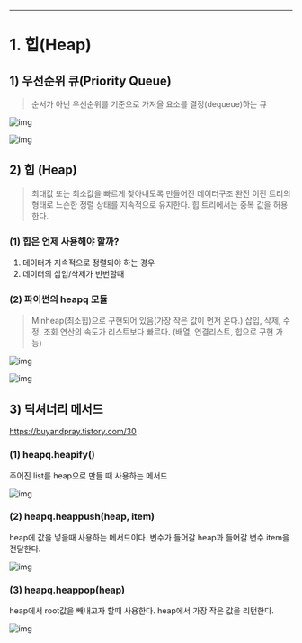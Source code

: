------

# 1. 힙(Heap)

## 1) 우선순위 큐(Priority Queue)

> 순서가 아닌 우선순위를 기준으로 가져올 요소를 결정(dequeue)하는 큐

![img](https://blog.kakaocdn.net/dn/bn4LPJ/btsbQaKNaVz/MjrqVNilB9Abx31X5cIVSk/img.png)

![img](https://blog.kakaocdn.net/dn/bb8bzG/btsbQxMynZq/bMnP4RXs1Kb8BhpaCFtp51/img.png)



## 2) 힙 (Heap)

> 최대값 또는 최소값을 빠르게 찾아내도록 만들어진 데이터구조 완전 이진 트리의 형태로 느슨한 정렬 상태를 지속적으로 유지한다. 힙 트리에서는 중복 값을 허용한다.

### (1) 힙은 언제 사용해야 할까?

1. 데이터가 지속적으로 정렬되야 하는 경우
2. 데이터의 삽입/삭제가 빈번할때



### (2) 파이썬의 heapq 모듈

> Minheap(최소힙)으로 구현되어 있음(가장 작은 값이 먼저 온다.) 삽입, 삭제, 수정, 조회 연산의 속도가 리스트보다 빠르다. (배열, 연결리스트, 힙으로 구현 가능)

![img](https://blog.kakaocdn.net/dn/3ZbGD/btsbNUoOVO2/LUazGvadMzagOs7AfK3Zv1/img.png)

![img](https://blog.kakaocdn.net/dn/CnafT/btsbQxMA1L1/DAkZ2vcww75EXnaPK6MuG0/img.png)



## 3) 딕셔너리 메서드

https://buyandpray.tistory.com/30

### (1) heapq.heapify()

주어진 list를 heap으로 만들 때 사용하는 메서드

![img](https://blog.kakaocdn.net/dn/G0cAB/btsbOX6G4R1/UkruslkLKF10RfJvrMuzyk/img.png)

### (﻿2) heapq.heappush(heap, item)﻿

heap에 값을 넣을때 사용하는 메서드이다. 변수가 들어갈 heap과 들어갈 변수 item을 전달한다.

![img](https://blog.kakaocdn.net/dn/AkHTA/btsbQ26EIVI/rKSAfCOSpDtr1LjKCg6Vlk/img.png)

### (3) heapq.heappop(heap)

heap에서 root값을 빼내고자 할때 사용한다. heap에서 가장 작은 값을 리턴한다.

![img](https://blog.kakaocdn.net/dn/dHtvJ7/btsbQGv3nKR/XcnrIZDBORnlntPA4sfJ6k/img.png)

##  